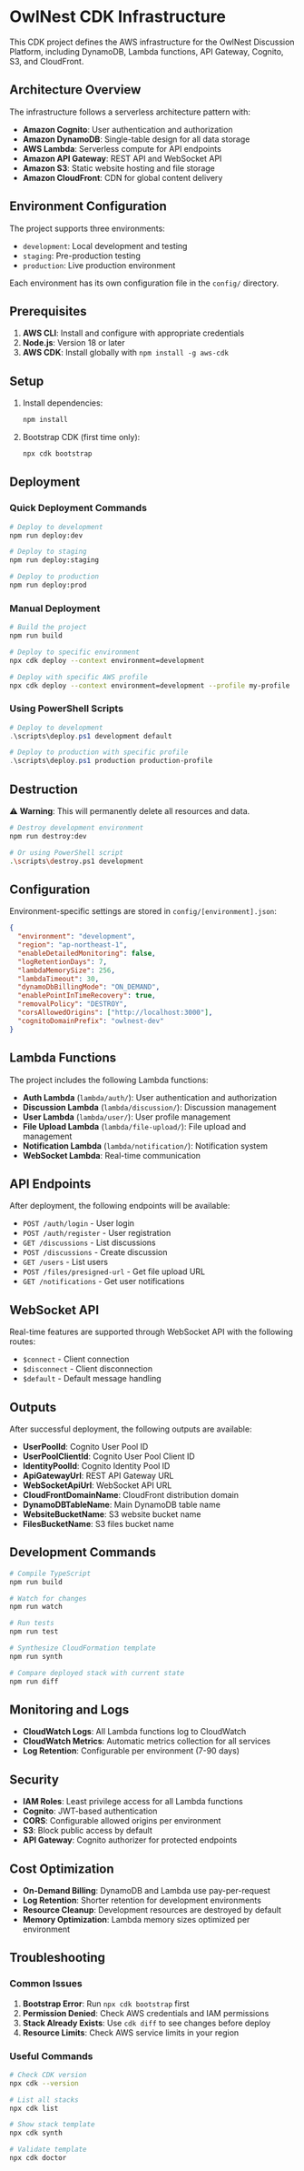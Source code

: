 # OwlNest CDK Infrastructure

This CDK project defines the AWS infrastructure for the OwlNest Discussion Platform, including DynamoDB, Lambda functions, API Gateway, Cognito, S3, and CloudFront.

## Architecture Overview

The infrastructure follows a serverless architecture pattern with:

- **Amazon Cognito**: User authentication and authorization
- **Amazon DynamoDB**: Single-table design for all data storage
- **AWS Lambda**: Serverless compute for API endpoints
- **Amazon API Gateway**: REST API and WebSocket API
- **Amazon S3**: Static website hosting and file storage
- **Amazon CloudFront**: CDN for global content delivery

## Environment Configuration

The project supports three environments:
- `development`: Local development and testing
- `staging`: Pre-production testing
- `production`: Live production environment

Each environment has its own configuration file in the `config/` directory.

## Prerequisites

1. **AWS CLI**: Install and configure with appropriate credentials
2. **Node.js**: Version 18 or later
3. **AWS CDK**: Install globally with `npm install -g aws-cdk`

## Setup

1. Install dependencies:
   ```bash
   npm install
   ```

2. Bootstrap CDK (first time only):
   ```bash
   npx cdk bootstrap
   ```

## Deployment

### Quick Deployment Commands

```bash
# Deploy to development
npm run deploy:dev

# Deploy to staging
npm run deploy:staging

# Deploy to production
npm run deploy:prod
```

### Manual Deployment

```bash
# Build the project
npm run build

# Deploy to specific environment
npx cdk deploy --context environment=development

# Deploy with specific AWS profile
npx cdk deploy --context environment=development --profile my-profile
```

### Using PowerShell Scripts

```powershell
# Deploy to development
.\scripts\deploy.ps1 development default

# Deploy to production with specific profile
.\scripts\deploy.ps1 production production-profile
```

## Destruction

⚠️ **Warning**: This will permanently delete all resources and data.

```bash
# Destroy development environment
npm run destroy:dev

# Or using PowerShell script
.\scripts\destroy.ps1 development
```

## Configuration

Environment-specific settings are stored in `config/[environment].json`:

```json
{
  "environment": "development",
  "region": "ap-northeast-1",
  "enableDetailedMonitoring": false,
  "logRetentionDays": 7,
  "lambdaMemorySize": 256,
  "lambdaTimeout": 30,
  "dynamoDbBillingMode": "ON_DEMAND",
  "enablePointInTimeRecovery": true,
  "removalPolicy": "DESTROY",
  "corsAllowedOrigins": ["http://localhost:3000"],
  "cognitoDomainPrefix": "owlnest-dev"
}
```

## Lambda Functions

The project includes the following Lambda functions:

- **Auth Lambda** (`lambda/auth/`): User authentication and authorization
- **Discussion Lambda** (`lambda/discussion/`): Discussion management
- **User Lambda** (`lambda/user/`): User profile management
- **File Upload Lambda** (`lambda/file-upload/`): File upload and management
- **Notification Lambda** (`lambda/notification/`): Notification system
- **WebSocket Lambda**: Real-time communication

## API Endpoints

After deployment, the following endpoints will be available:

- `POST /auth/login` - User login
- `POST /auth/register` - User registration
- `GET /discussions` - List discussions
- `POST /discussions` - Create discussion
- `GET /users` - List users
- `POST /files/presigned-url` - Get file upload URL
- `GET /notifications` - Get user notifications

## WebSocket API

Real-time features are supported through WebSocket API with the following routes:

- `$connect` - Client connection
- `$disconnect` - Client disconnection
- `$default` - Default message handling

## Outputs

After successful deployment, the following outputs are available:

- **UserPoolId**: Cognito User Pool ID
- **UserPoolClientId**: Cognito User Pool Client ID
- **IdentityPoolId**: Cognito Identity Pool ID
- **ApiGatewayUrl**: REST API Gateway URL
- **WebSocketApiUrl**: WebSocket API URL
- **CloudFrontDomainName**: CloudFront distribution domain
- **DynamoDBTableName**: Main DynamoDB table name
- **WebsiteBucketName**: S3 website bucket name
- **FilesBucketName**: S3 files bucket name

## Development Commands

```bash
# Compile TypeScript
npm run build

# Watch for changes
npm run watch

# Run tests
npm run test

# Synthesize CloudFormation template
npm run synth

# Compare deployed stack with current state
npm run diff
```

## Monitoring and Logs

- **CloudWatch Logs**: All Lambda functions log to CloudWatch
- **CloudWatch Metrics**: Automatic metrics collection for all services
- **Log Retention**: Configurable per environment (7-90 days)

## Security

- **IAM Roles**: Least privilege access for all Lambda functions
- **Cognito**: JWT-based authentication
- **CORS**: Configurable allowed origins per environment
- **S3**: Block public access by default
- **API Gateway**: Cognito authorizer for protected endpoints

## Cost Optimization

- **On-Demand Billing**: DynamoDB and Lambda use pay-per-request
- **Log Retention**: Shorter retention for development environments
- **Resource Cleanup**: Development resources are destroyed by default
- **Memory Optimization**: Lambda memory sizes optimized per environment

## Troubleshooting

### Common Issues

1. **Bootstrap Error**: Run `npx cdk bootstrap` first
2. **Permission Denied**: Check AWS credentials and IAM permissions
3. **Stack Already Exists**: Use `cdk diff` to see changes before deploy
4. **Resource Limits**: Check AWS service limits in your region

### Useful Commands

```bash
# Check CDK version
npx cdk --version

# List all stacks
npx cdk list

# Show stack template
npx cdk synth

# Validate template
npx cdk doctor
```
